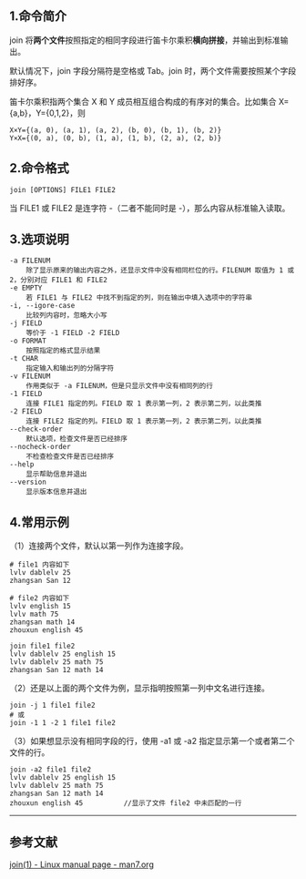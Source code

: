 ## 1.命令简介
join 将**两个文件**按照指定的相同字段进行笛卡尔乘积**横向拼接**，并输出到标准输出。

默认情况下，join 字段分隔符是空格或 Tab。join 时，两个文件需要按照某个字段排好序。

笛卡尔乘积指两个集合 X 和 Y 成员相互组合构成的有序对的集合。比如集合 X={a,b}，Y={0,1,2}，则
```
X×Y={(a, 0), (a, 1), (a, 2), (b, 0), (b, 1), (b, 2)}
Y×X={(0, a), (0, b), (1, a), (1, b), (2, a), (2, b)}
```
## 2.命令格式
```
join [OPTIONS] FILE1 FILE2
```
当 FILE1 或 FILE2 是连字符 -（二者不能同时是 -），那么内容从标准输入读取。

## 3.选项说明
```
-a FILENUM
	除了显示原来的输出内容之外，还显示文件中没有相同栏位的行。FILENUM 取值为 1 或 2，分别对应 FILE1 和 FILE2
-e EMPTY
	若 FILE1 与 FILE2 中找不到指定的列，则在输出中填入选项中的字符串
-i, --igore-case
	比较列内容时，忽略大小写
-j FIELD
	等价于 -1 FIELD -2 FIELD
-o FORMAT
	按照指定的格式显示结果
-t CHAR
	指定输入和输出列的分隔字符
-v FILENUM
	作用类似于 -a FILENUM，但是只显示文件中没有相同列的行
-1 FIELD
	连接 FILE1 指定的列。FIELD 取 1 表示第一列，2 表示第二列，以此类推
-2 FIELD
	连接 FILE2 指定的列。FIELD 取 1 表示第一列，2 表示第二列，以此类推
--check-order
	默认选项，检查文件是否已经排序
--nocheck-order
	不检查检查文件是否已经排序
--help
	显示帮助信息并退出
--version
	显示版本信息并退出
```

## 4.常用示例
（1）连接两个文件，默认以第一列作为连接字段。
```
# file1 内容如下
lvlv dablelv 25
zhangsan San 12

# file2 内容如下
lvlv english 15
lvlv math 75
zhangsan math 14
zhouxun english 45

join file1 file2
lvlv dablelv 25 english 15
lvlv dablelv 25 math 75
zhangsan San 12 math 14
```
（2）还是以上面的两个文件为例，显示指明按照第一列中文名进行连接。
```
join -j 1 file1 file2
# 或
join -1 1 -2 1 file1 file2
```
（3）如果想显示没有相同字段的行，使用 -a1 或 -a2 指定显示第一个或者第二个文件的行。
```
join -a2 file1 file2
lvlv dablelv 25 english 15
lvlv dablelv 25 math 75
zhangsan San 12 math 14
zhouxun english 45  		//显示了文件 file2 中未匹配的一行
```

---
## 参考文献
[join(1) - Linux manual page - man7.org](http://man7.org/linux/man-pages/man1/join.1.html)
